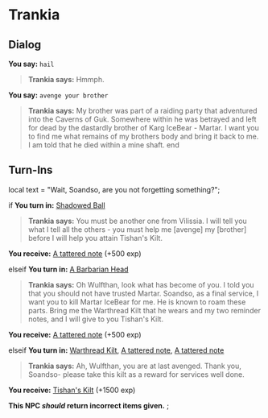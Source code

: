 # Trankia


## Dialog

**You say:** `hail`



>**Trankia says:** Hmmph.
 
**You say:** `avenge your brother`



>**Trankia says:** My brother was part of a raiding party that adventured into the Caverns of Guk. Somewhere within he was betrayed and left for dead by the dastardly brother of Karg IceBear - Martar. I want you to find me what remains of my brothers body and bring it back to me. I am told that he died within a mine shaft.
end

## Turn-Ins



local text = "Wait, Soandso, are you not forgetting something?";


if **You turn in:** [Shadowed Ball](/item/10528)


>**Trankia says:** You must be another one from Vilissia. I will tell you what I tell all the others - you must help me [avenge] my [brother] before I will help you attain Tishan's Kilt.


 **You receive:**  [A tattered note](/item/18797) (+500 exp)

elseif **You turn in:** [A Barbarian Head](/item/10556)


>**Trankia says:** Oh Wulfthan, look what has become of you. I told you that you should not have trusted Martar.  Soandso, as a final service, I want you to kill Martar IceBear for me. He is known to roam these parts. Bring me the Warthread Kilt that he wears and my two reminder notes, and I will give to you Tishan's Kilt.


 **You receive:**  [A tattered note](/item/18798) (+500 exp)

elseif **You turn in:** [Warthread Kilt](/item/1347), [A tattered note](/item/18797), [A tattered note](/item/18798)


>**Trankia says:** Ah, Wulfthan, you are at last avenged. Thank you, Soandso- please take this kilt as a reward for services well done.


 **You receive:**  [Tishan's Kilt](/item/2365) (+1500 exp)

**This NPC *should* return incorrect items given.**
;
